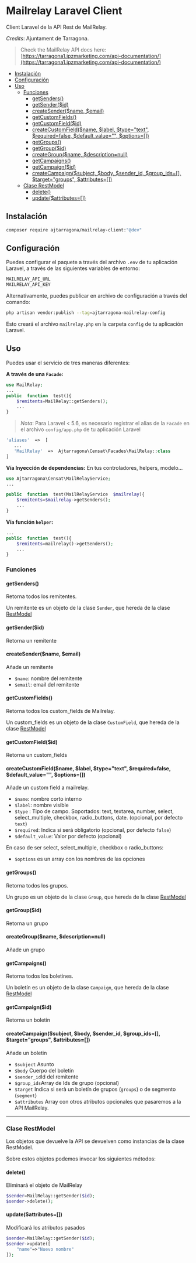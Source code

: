 # Mailrelay Laravel Client
Client Laravel de la API Rest de MailRelay.

*Credits*: Ajuntament de Tarragona.


> Check the MailRelay API docs here: [https://tarragona1.ipzmarketing.com/api-documentation/](https://tarragona1.ipzmarketing.com/api-documentation/)



<!-- START doctoc generated TOC please keep comment here to allow auto update -->
<!-- DON'T EDIT THIS SECTION, INSTEAD RE-RUN doctoc TO UPDATE -->


- [Instalación](#instalacin)
- [Configuración](#configuraci%C3%B3n)
- [Uso](#uso)
  - [Funciones](#funciones)
    - [getSenders()](#getsenders)
    - [getSender($id)](#getsenderid)
    - [createSender($name, $email)](#createsendername-email)
    - [getCustomFields()](#getcustomfields)
    - [getCustomField($id)](#getcustomfieldid)
    - [createCustomField($name, $label, $type="text", $required=false, $default_value="", $options=[])](#createcustomfieldname-label-typetext-requiredfalse-default_value-options)
    - [getGroups()](#getgroups)
    - [getGroup($id)](#getgroupid)
    - [createGroup($name, $description=null)](#creategroupname-descriptionnull)
    - [getCampaigns()](#getcampaigns)
    - [getCampaign($id)](#getcampaignid)
    - [createCampaign($subject, $body, $sender_id, $group_ids=[], $target="groups", $attributes=[])](#createcampaignsubject-body-sender_id-group_ids-targetgroups-attributes)
  - [Clase RestModel](#clase-restmodel)
    - [delete()](#delete)
    - [update($attributes=[])](#updateattributes)

<!-- END doctoc generated TOC please keep comment here to allow auto update -->


## Instalación
```bash
composer require ajtarragona/mailrelay-client:"@dev"
``` 

## Configuración
Puedes configurar el paquete a través del archivo `.env` de tu aplicación Laravel, a través de las siguientes variables de entorno:

```bash
MAILRELAY_API_URL
MAILRELAY_API_KEY
```

Alternativamente, puedes publicar en archivo de configuración a través del comando:

```bash
php artisan vendor:publish --tag=ajtarragona-mailrelay-config
```

Esto creará el archivo `mailrelay.php` en la carpeta `config` de tu aplicación Laravel.
 

## Uso
Puedes usar el servicio de tres maneras diferentes:

**A través de una `Facade`:**
```php
use MailRelay;
...
public  function  test(){
    $remitents=MailRelay::getSenders();
    ...
}
```

> *Nota*: Para Laravel < 5.6, es necesario registrar el alias de la `Facade` en el archivo `config/app.php` de tu aplicación Laravel
 ```php
'aliases'  =>  [
    ...
    'MailRelay'  =>  Ajtarragona\Censat\Facades\MailRelay::class
]
```

  

**Vía Inyección de dependencias:**
En tus controladores, helpers, modelo...

```php
use Ajtarragona\Censat\MailRelayService;
...

public  function  test(MailRelayService  $mailrelay){
    $remitents=$mailrelay->getSenders();
    ...
}
```

**Vía función `helper`:**
```php
...
public  function  test(){
    $remitents=mailrelay()->getSenders();
    ...
}
```

  

### Funciones

#### getSenders()
Retorna todos los remitentes. 

Un remitente es un objeto de la clase `Sender`, que hereda de la clase [RestModel](#clase-restmodel)
    
#### getSender($id)
Retorna un remitente
        
#### createSender($name, $email)
Añade un remitente

- `$name`: nombre del remitente 
- `$email`: email del remitente 
		
#### getCustomFields()
Retorna todos los custom_fields de Mailrelay.

Un custom_fields es un objeto de la clase `CustomField`, que hereda de la clase [RestModel](#clase-restmodel)
		
#### getCustomField($id)
Retorna un custom_fields
        

#### createCustomField($name, $label, $type="text", $required=false, $default_value="", $options=[])
Añade un custom field a mailrelay.

- `$name`: nombre corto interno
- `$label`: nombre visible
- `$type` : Tipo de campo. Soportados: text, textarea, number, select, select_multiple, checkbox, radio_buttons, date. (opcional, por defecto `text`) 
- `$required`: Indica si será obligatorio (opcional, por defecto `false`)
- `$default_value`: Valor por defecto (opcional)

En caso de ser select, select_multiple, checkbox o radio_buttons:
- `$options` es un array con los nombres de las opciones


#### getGroups()
Retorna todos los grupos.

Un grupo es un objeto de la clase `Group`, que hereda de la clase [RestModel](#clase-restmodel)

      
#### getGroup($id)
Retorna un grupo
      
      
#### createGroup($name, $description=null)
Añade un grupo
		
#### getCampaigns()
Retorna todos los boletines.

Un boletín es un objeto de la clase `Campaign`, que hereda de la clase [RestModel](#clase-restmodel)


#### getCampaign($id)
Retorna un boletin
       
#### createCampaign($subject, $body, $sender_id, $group_ids=[], $target="groups", $attributes=[])
Añade un boletin

- `$subject` Asunto
- `$body` Cuerpo del boletín
- `$sender_id`Id del remitente 
- `$group_ids`Array de Ids de grupo (opcional)
- `$target` Indica si serà un boletín de grupos (`groups`) o de segmento (`segment`)
- `$attributes` Array con otros atributos opcionales que pasaremos a la API MailRelay.




---

### Clase RestModel
Los objetos que devuelve la API se devuelven como instancias de la clase RestModel.

Sobre estos objetos podemos invocar los siguientes métodos:

#### delete()
Eliminará el objeto de MailRelay
```php
$sender=MailRelay::getSender($id);
$sender->delete();
```

#### update($attributes=[])
Modificará los atributos pasados
```php
$sender=MailRelay::getSender($id);
$sender->update([
    "name"=>"Nuevo nombre"
]);
```



